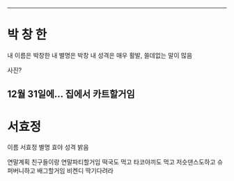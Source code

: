 ﻿---
# 박 창 한
내 이름은 박창한
내 별명은 박창
내 성격은 매우 활발, 쓸데없는 말이 많음

사진?

12월 31일에... 집에서 카트할거임
---
# 서효정
이름	서효정
별명	효야
성격	밝음

연말계획	친구들이랑 연말파티할거임
	떡국도 먹고
	타코야끼도 먹고
	저슷댄스도하고
	슈퍼버니하고
	배그할거임
	비켄디 딱기다려라
